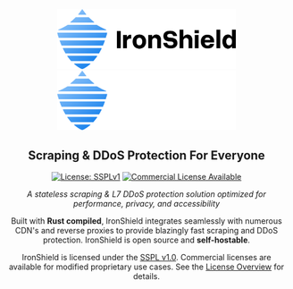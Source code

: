 <div align="center">
    <img src="/.github/assets/ironshield_logo_light_mode.svg#gh-light-mode-only" width="320"/>
    <img src="/.github/assets/ironshield_logo_dark_mode.svg#gh-dark-mode-only" width="320"/>

   ## Scraping & DDoS Protection For Everyone
   [![License: SSPLv1](https://img.shields.io/badge/license-SSPLv1-blue.svg)](https://github.com/IronShield-Tech/ironshield-api/blob/main/LICENSE)
   [![Commercial License Available](https://img.shields.io/badge/commercial%20license-available-orange)](https://github.com/IronShield-Tech/IronShield/blob/main/LICENSE_OVERVIEW.md)

   *A stateless scraping & L7 DDoS protection solution optimized for performance, privacy, and accessibility*

   Built with **Rust compiled**, IronShield integrates seamlessly with numerous CDN's and reverse proxies to provide blazingly fast scraping and DDoS protection. IronShield is open source and **self-hostable**.

</div>

<p align="center">
  IronShield is licensed under the <a href="https://github.com/IronShield-Tech/IronShield/blob/main/LICENSE">SSPL v1.0</a>.  
  Commercial licenses are available for modified proprietary use cases. See the <a href="https://github.com/IronShield-Tech/IronShield/blob/main/LICENSE_OVERVIEW.md">License Overview</a> for details.
</p>